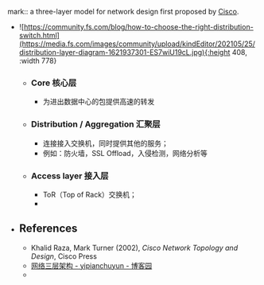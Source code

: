 mark:: a three-layer model for network design first proposed by [Cisco](https://en.wikipedia.org/wiki/Cisco).
- ![https://community.fs.com/blog/how-to-choose-the-right-distribution-switch.html](https://media.fs.com/images/community/upload/kindEditor/202105/25/distribution-layer-diagram-1621937301-ES7wiU19cL.jpg){:height 408, :width 778}
  - ### Core 核心层
    - 为进出数据中心的包提供高速的转发
  - ### Distribution / Aggregation 汇聚层
    - 连接接入交换机，同时提供其他的服务；
    - 例如：防火墙，SSL Offload，入侵检测，网络分析等
  - ### Access layer 接入层
    - ToR（Top of Rack）交换机；
    -
- ## References
  - Khalid Raza, Mark Turner (2002), *Cisco Network Topology and Design*, Cisco Press
  - [网络三层架构 - yipianchuyun - 博客园](https://www.cnblogs.com/yipianchuyun/p/13842297.html)
  -